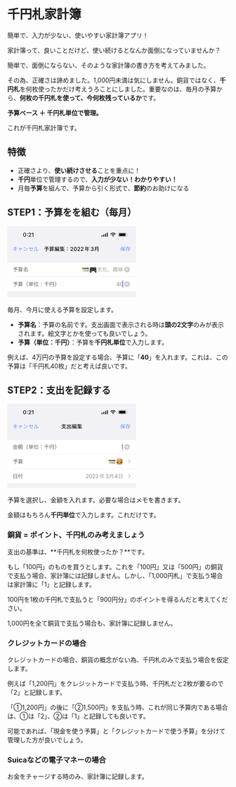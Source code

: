 # 千円札家計簿

簡単で、入力が少ない、使いやすい家計簿アプリ！

家計簿って、良いことだけど、使い続けるとなんか面倒になっていませんか？

簡単で、面倒にならない、そのような家計簿の書き方を考えてみました。

その為、正確さは諦めました。1,000円未満は気にしません。銅貨ではなく、**千円札**を何枚使ったかだけ考えうろことにしました。重要なのは、毎月の予算から、**何枚の千円札を使って、今何枚残っているか**です。

**予算ベース ＋ 千円札単位で管理。**

これが千円札家計簿です。


## 特徴

- 正確さより、**使い続けさせる**ことを重点に！
- **千円**単位で管理するので、**入力が少ない！わかりやすい！**
- 月毎**予算**を組んで、予算から引く形式で、**節約**のお助けになる


## STEP1：予算をを組む（毎月）

![](img01.PNG)

毎月、今月に使える予算を設定します。

- **予算名**：予算の名前です。支出画面で表示される時は**頭の2文字**のみが表示されます。絵文字とかを使っても良いでしょう。
- **予算（単位：千円）**：予算を**千円札単位**で入力します。

例えば、4万円の予算を設定する場合、予算に「**40**」を入れます。これは、この予算は「千円札40枚」だと考えば良いです。


## STEP2：支出を記録する

![](img04.PNG) 

予算を選択し、金額を入れます。必要な場合はメモを書きます。

金額はもちろん**千円単位**で入力します。これだけです。

### 銅貨 = ポイント、千円札のみ考えましょう

支出の基準は、**千円札を何枚使ったか？**です。

もし「100円」のものを買うとします。これを「100円」又は「500円」の銅貨で支払う場合、家計簿には記録しません。しかし、「1,000円札」で支払う場合は家計簿に「1」と記録します。

100円を1枚の千円札で支払うと「900円分」のポイントを得るんだと考えてください。

1,000円を全て銅貨で支払う場合も、家計簿に記録しません。


### クレジットカードの場合

クレジットカードの場合、銅貨の概念がない為、千円札のみで支払う場合を仮定します。

例えば「1,200円」をクレジットカードで支払う時、千円札だと2枚が要るので「2」と記録します。

「①1,200円」の後に「②1,500円」を支払う時、これが同じ予算内である場合は、①は「2」、②は「1」と記録しても良いです。

可能であれば、「現金を使う予算」と「クレジットカードで使う予算」を分けて管理した方が良いでしょう。

### Suicaなどの電子マネーの場合

お金をチャージする時のみ、家計簿に記録します。

